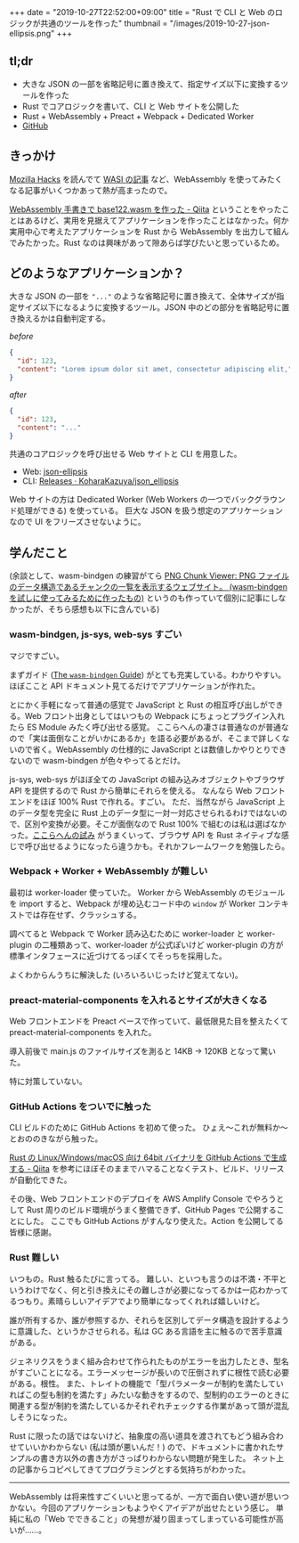 +++
date = "2019-10-27T22:52:00+09:00"
title = "Rust で CLI と Web のロジックが共通のツールを作った"
thumbnail = "/images/2019-10-27-json-ellipsis.png"
+++

## tl;dr

- 大きな JSON の一部を省略記号に置き換えて、指定サイズ以下に変換するツールを作った
- Rust でコアロジックを書いて、CLI と Web サイトを公開した
- Rust + WebAssembly + Preact + Webpack + Dedicated Worker
- [GitHub](https://github.com/KoharaKazuya/json_ellipsis)

## きっかけ

[Mozilla Hacks](https://hacks.mozilla.org/) を読んでて [WASI の記事](https://hacks.mozilla.org/2019/08/webassembly-interface-types/) など、WebAssembly を使ってみたくなる記事がいくつかあって熱が高まったので。

[WebAssembly 手書きで base122.wasm を作った - Qiita](https://qiita.com/KoharaKazuya/items/593aa8efbf743b20ec28) ということをやったことはあるけど、実用を見据えてアプリケーションを作ったことはなかった。何か実用中心で考えたアプリケーションを Rust から WebAssembly を出力して組んでみたかった。Rust なのは興味があって隙あらば学びたいと思っているため。

## どのようなアプリケーションか？

大きな JSON の一部を `"..."` のような省略記号に置き換えて、全体サイズが指定サイズ以下になるように変換するツール。JSON 中のどの部分を省略記号に置き換えるかは自動判定する。

_before_

```json
{
  "id": 123,
  "content": "Lorem ipsum dolor sit amet, consectetur adipiscing elit,"
}
```

_after_

```json
{
  "id": 123,
  "content": "..."
}
```

共通のコアロジックを呼び出せる Web サイトと CLI を用意した。

- Web: [json-ellipsis](https://koharakazuya.github.io/json_ellipsis/)
- CLI: [Releases · KoharaKazuya/json_ellipsis](https://github.com/KoharaKazuya/json_ellipsis/releases)

Web サイトの方は Dedicated Worker (Web Workers の一つでバックグラウンド処理ができる) を使っている。
巨大な JSON を扱う想定のアプリケーションなので UI をフリーズさせないように。

## 学んだこと

(余談として、wasm-bindgen の練習がてら [PNG Chunk Viewer: PNG ファイルのデータ構造であるチャンクの一覧を表示するウェブサイト。 (wasm-bindgen を試しに使ってみるために作ったもの)](https://github.com/KoharaKazuya/png-chunks-viewer) というのも作っていて個別に記事にしなかったが、そちら感想も以下に含んでいる)

### wasm-bindgen, js-sys, web-sys すごい

マジですごい。

まずガイド ([The `wasm-bindgen` Guide](https://rustwasm.github.io/docs/wasm-bindgen/)) がとても充実している。わかりやすい。
ほぼここと API ドキュメント見てるだけでアプリケーションが作れた。

とにかく手軽になって普通の感覚で JavaScript と Rust の相互呼び出しができる。Web フロント出身としてはいつもの Webpack にちょっとプラグイン入れたら ES Module みたく呼び出せる感覚。
ここらへんの凄さは普通なのが普通なので「実は面倒なことがいかにあるか」を語る必要があるが、そこまで詳しくないので省く。WebAssembly の仕様的に JavaScript とは数値しかやりとりできないので wasm-bindgen が色々やってるとだけ。

js-sys, web-sys がほぼ全ての JavaScript の組み込みオブジェクトやブラウザ API を提供するので Rust から簡単にそれらを使える。
なんなら Web フロントエンドをほぼ 100% Rust で作れる。すごい。
ただ、当然ながら JavaScript 上のデータ型を完全に Rust 上のデータ型に一対一対応させられるわけではないので、区別や変換が必要。そこが面倒なので Rust 100% で組むのは私は選ばなかった。[ここらへんの試み](https://hacks.mozilla.org/2019/08/webassembly-interface-types/) がうまくいって、ブラウザ API を Rust ネイティブな感じで呼び出せるようになったら違うかも。それかフレームワークを勉強したら。

### Webpack + Worker + WebAssembly が難しい

最初は worker-loader 使っていた。
Worker から WebAssembly のモジュールを import すると、Webpack が埋め込むコード中の `window` が Worker コンテキストでは存在せず、クラッシュする。

調べてると Webpack で Worker 読み込むために worker-loader と worker-plugin の二種類あって、worker-loader が公式ぽいけど worker-plugin の方が標準インタフェースに近づけてるっぽくてそっちを採用した。

よくわからんうちに解決した (いろいろいじったけど覚えてない)。

### preact-material-components を入れるとサイズが大きくなる

Web フロントエンドを Preact ベースで作っていて、最低限見た目を整えたくて preact-material-components を入れた。

導入前後で main.js のファイルサイズを測ると 14KB → 120KB となって驚いた。

特に対策していない。

### GitHub Actions をついでに触った

CLI ビルドのために GitHub Actions を初めて使った。
ひょえ〜これが無料か〜とおののきながら触った。

[Rust の Linux/Windows/macOS 向け 64bit バイナリを GitHub Actions で生成する - Qiita](https://qiita.com/dalance/items/66d97c252b8dd9c96c29) を参考にほぼそのままでハマることなくテスト、ビルド、リリースが自動化できた。

その後、Web フロントエンドのデプロイを AWS Amplify Console でやろうとして Rust 周りのビルド環境がうまく整備できず、GitHub Pages で公開することにした。
ここでも GitHub Actions がすんなり使えた。Action を公開してる皆様に感謝。

### Rust 難しい

いつもの。Rust 触るたびに言ってる。
難しい、といつも言うのは不満・不平というわけでなく、何と引き換えにその難しさが必要になってるかは一応わかってるつもり。素晴らしいアイデアでより簡単になってくれれば嬉しいけど。

誰が所有するか、誰が参照するか、それらを区別してデータ構造を設計するように意識した、というかさせられる。私は GC ある言語を主に触るので苦手意識がある。

ジェネリクスをうまく組み合わせて作られたものがエラーを出力したとき、型名がすごいことになる。エラーメッセージが長いので圧倒されずに根性で読む必要がある。根性。
また、トレイトの機能で「型パラメーターが制約を満たしていればこの型も制約を満たす」みたいな動きをするので、型制約のエラーのときに関連する型が制約を満たしているかそれぞれチェックする作業があって頭が混乱しそうになった。

Rust に限ったの話ではないけど、抽象度の高い道具を渡されてもどう組み合わせていいかわからない (私は頭が悪いんだ！) ので、ドキュメントに書かれたサンプルの書き方以外の書き方がさっぱりわからない問題が発生した。
ネット上の記事からコピペしてきてプログラミングとする気持ちがわかった。

---

WebAssembly は将来性すごくいいと思ってるが、一方で面白い使い道が思いつかない。今回のアプリケーションもようやくアイデアが出せたという感じ。
単純に私の「Web でできること」の発想が凝り固まってしまっている可能性が高いが……。
